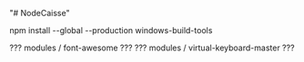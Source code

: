 "# NodeCaisse" 



npm install --global --production windows-build-tools




??? modules / font-awesome ???
??? modules / virtual-keyboard-master ???
